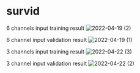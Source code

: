 # survid
6 channels input training result
![2022-04-19 (2)](https://user-images.githubusercontent.com/38833796/164037644-e844475e-6473-41fd-9a08-23c8c311992c.png)



6 channel input validation result
![2022-04-19 (1)](https://user-images.githubusercontent.com/38833796/164037607-f2ba5d59-8ade-449c-acec-ae9d88a87676.png)





3 channels input training result
![2022-04-22 (3)](https://user-images.githubusercontent.com/38833796/164741510-96b74857-3bda-48ef-a561-6dfbbe4e92b9.png)



3 channel input validation result
![2022-04-22 (2)](https://user-images.githubusercontent.com/38833796/164741307-901dbb95-1e66-4132-8bcf-02d229313250.png)





